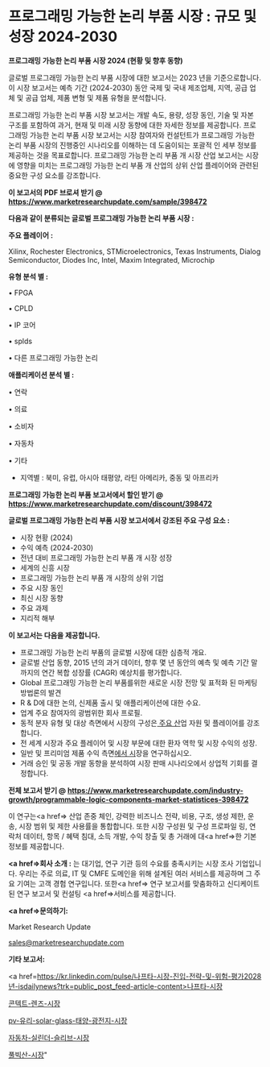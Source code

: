 # 프로그래밍 가능한 논리 부품 시장 : 규모 및 성장 2024-2030

<strong>프로그래밍 가능한 논리 부품 시장 2024 (현황 및 향후 동향)</strong>

글로벌 프로그래밍 가능한 논리 부품 시장에 대한 보고서는 2023 년을 기준으로합니다.이 시장 보고서는 예측 기간 (2024-2030) 동안 국제 및 국내 제조업체, 지역, 공급 업체 및 공급 업체, 제품 변형 및 제품 유형을 분석합니다.

프로그래밍 가능한 논리 부품 시장 보고서는 개발 속도, 용량, 성장 동인, 기술 및 자본 구조를 포함하여 과거, 현재 및 미래 시장 동향에 대한 자세한 정보를 제공합니다. 프로그래밍 가능한 논리 부품 시장 보고서는 시장 참여자와 컨설턴트가 프로그래밍 가능한 논리 부품 시장의 진행중인 시나리오를 이해하는 데 도움이되는 포괄적 인 세부 정보를 제공하는 것을 목표로합니다. 프로그래밍 가능한 논리 부품 개 시장 산업 보고서는 시장에 영향을 미치는 프로그래밍 가능한 논리 부품 개 산업의 상위 산업 플레이어와 관련된 중요한 구성 요소를 강조합니다.



<strong>이 보고서의 PDF 브로셔 받기 @ <a href=https://www.marketresearchupdate.com/sample/398472>https://www.marketresearchupdate.com/sample/398472</a></strong>



<strong>다음과 같이 분류되는 글로벌 프로그래밍 가능한 논리 부품 시장 :</strong>



<strong>주요 플레이어 :</strong>

Xilinx, Rochester Electronics, STMicroelectronics, Texas Instruments, Dialog Semiconductor, Diodes Inc, Intel, Maxim Integrated, Microchip



<strong>유형 분석 별 :</strong>

• FPGA

• CPLD

• IP 코어

• splds

• 다른 프로그래밍 가능한 논리



<strong>애플리케이션 분석 별 :</strong>

• 연락

• 의료

• 소비자

• 자동차

• 기타

<ul>
  <li>지역별 : 북미, 유럽, 아시아 태평양, 라틴 아메리카, 중동 및 아프리카</li>
</ul>


<strong>프로그래밍 가능한 논리 부품 보고서에서 할인 받기 @ <a href=https://www.marketresearchupdate.com/discount/398472>https://www.marketresearchupdate.com/discount/398472</a></strong>



<strong>글로벌 프로그래밍 가능한 논리 부품 시장 보고서에서 강조된 주요 구성 요소 :</strong>
<ul>
  <li>시장 현황 (2024)</li>
  <li>수익 예측 (2024-2030)</li>
  <li>전년 대비 프로그래밍 가능한 논리 부품 개 시장 성장</li>
  <li>세계의 신흥 시장</li>
  <li>프로그래밍 가능한 논리 부품 개 시장의 상위 기업</li>
  <li>주요 시장 동인</li>
  <li>최신 시장 동향</li>
  <li>주요 과제</li>
  <li>지리적 해부</li>
</ul>


<strong>이 보고서는 다음을 제공합니다.</strong>
<ul>
  <li>프로그래밍 가능한 논리 부품의 글로벌 시장에 대한 심층적 개요.</li>
  <li>글로벌 산업 동향, 2015 년의 과거 데이터, 향후 몇 년 동안의 예측 및 예측 기간 말까지의 연간 복합 성장률 (CAGR) 예상치를 평가합니다.</li>
  <li>Global 프로그래밍 가능한 논리 부품를위한 새로운 시장 전망 및 표적화 된 마케팅 방법론의 발견</li>
  <li>R &amp; D에 대한 논의, 신제품 출시 및 애플리케이션에 대한 수요.</li>
  <li>업계 주요 참여자의 광범위한 회사 프로필.</li>
  <li>동적 분자 유형 및 대상 측면에서 시장의 구성은<a href=> 주요 산</a>업 자원 및 플레이어를 강조합니다.</li>
  <li>전 세계 시장과 주요 플레이어 및 시장 부문에 대한 환자 역학 및 시장 수익의 성장.</li>
  <li>일반 및 프리미엄 제품 수익 측면<a href=>에서 시</a>장을 연구하십시오.</li>
  <li>거래 승인 및 공동 개발 동향을 분석하여 시장 판매 시나리오에서 상업적 기회를 결정합니다.</li>
</ul>



<strong>전체 보고서 받기 @ <a href=https://www.marketresearchupdate.com/industry-growth/programmable-logic-components-market-statistices-398472>https://www.marketresearchupdate.com/industry-growth/programmable-logic-components-market-statistices-398472</a></strong>

이 연구는<a href=> 산업 존중</a> 체인, 강력한 비즈니스 전략, 비용, 구조, 생성 제한, 운송, 시장 범위 및 제한 사용률을 통합합니다. 또한 시장 구성원 및 구성 프로파일 링, 연락처 데이터, 항목 / 혜택 침대, 소득 개발, 수익 창출 및 총 거래에 대<a href=>한 기본 </a>정보를 제공합니다.



<strong><a href=>회사 소</a>개 :</strong>
는 대기업, 연구 기관 등의 수요를 충족시키는 시장 조사 기업입니다. 우리는 주로 의료, IT 및 CMFE 도메인을 위해 설계된 여러 서비스를 제공하며 그 주요 기여는 고객 경험 연구입니다. 또한<a href=> 연구 보</a>고서를 맞춤화하고 신디케이트 된 연구 보고서 및 컨설팅 <a href=>서비스</a>를 제공합니다.



<strong><a href=>문의하기:</a></strong>

Market Research Update

sales@marketresearchupdate.com



<strong>기타 보고서:</strong>

<a href=https://kr.linkedin.com/pulse/나프타-시장-진입-전략-및-위험-평가2028년-isdailynews?trk=public_post_feed-article-content>나프타-시장</a>

<a href=https://www.linkedin.com/pulse/콘텍트-렌즈-시장-규모-및-성장-2023-survey-spotlight-pro-24-analysis/>콘텍트-렌즈-시장</a>

<a href=https://www.linkedin.com/pulse/pv-유리-solar-glass-태양-광전지-시장-경쟁-분석-및-성장-qjetf/>pv-유리-solar-glass-태양-광전지-시장</a>

<a href=https://www.linkedin.com/pulse/자동차-실린더-슬리브-시장-세분화-연구-및-목표-고객2029년-data-dive-diaries-24-analysis-fyzhf/>자동차-실린더-슬리브-시장</a>

<a href=https://www.linkedin.com/pulse/풀빅산-시장-규모-및-성장-2023-analytics-avenue-adventures-24-ana-lbf5f/>풀빅산-시장</a>"
